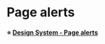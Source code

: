 # Page alerts

**⭐ [Design System - Page alerts](https://gold.designsystemau.org/components/page-alerts/)**
